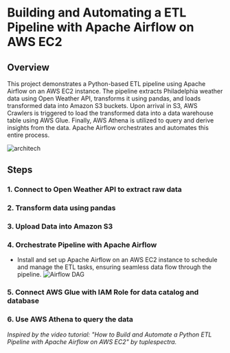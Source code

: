 # Building and Automating a ETL Pipeline with Apache Airflow on AWS EC2

## Overview
This project demonstrates a Python-based ETL pipeline using Apache Airflow on an AWS EC2 instance. The pipeline extracts Philadelphia weather data using Open Weather API, transforms it using pandas, and loads transformed data into Amazon S3 buckets. Upon arrival in S3, AWS Crawlers is triggered to load the transformed data into a data warehouse table using AWS Glue. Finally, AWS Athena is utilized to query and derive insights from the data. Apache Airflow orchestrates and automates this entire process.

![architech](https://github.com/user-attachments/assets/524156d9-71ff-423e-a6f2-6a909752b670)

## Steps
### 1. Connect to Open Weather API to extract raw data
### 2. Transform data using pandas
### 3. Upload Data into Amazon S3
### 4. Orchestrate Pipeline with Apache Airflow
- Install and set up Apache Airflow on an AWS EC2 instance to schedule and manage the ETL tasks, ensuring seamless data flow through the pipeline.
![Airflow DAG](https://github.com/user-attachments/assets/74a166ce-56b1-46a4-9bef-7fed3c3a1081)

### 5. Connect AWS Glue with IAM Role for data catalog and database
### 6. Use AWS Athena to query the data

_Inspired by the video tutorial: "How to Build and Automate a Python ETL Pipeline with Apache Airflow on AWS EC2" by tuplespectra._
